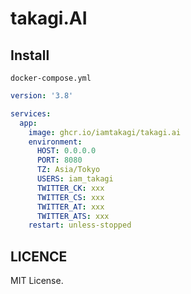 # takagi.AI

## Install
`docker-compose.yml`
```yml
version: '3.8'

services:
  app:
    image: ghcr.io/iamtakagi/takagi.ai
    environment:
      HOST: 0.0.0.0
      PORT: 8080
      TZ: Asia/Tokyo
      USERS: iam_takagi
      TWITTER_CK: xxx
      TWITTER_CS: xxx
      TWITTER_AT: xxx
      TWITTER_ATS: xxx
    restart: unless-stopped
```

## LICENCE
MIT License.
